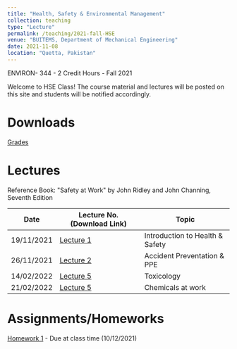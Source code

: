 ```yaml
---
title: "Health, Safety & Environmental Management"
collection: teaching
type: "Lecture"
permalink: /teaching/2021-fall-HSE
venue: "BUITEMS, Department of Mechanical Engineering"
date: 2021-11-08
location: "Quetta, Pakistan"
---
```


ENVIRON- 344 - 2 Credit Hours - Fall 2021

<!---
Health, Safety & Environmental Management
======
-->

Welcome to HSE Class! 
The course material and lectures will be posted on this site and students will be notified accordingly. 

Downloads
======

[Grades](https://github.com/kashifliaqat/kashifliaqat.github.io/raw/master/files/fall_2021/Grading_HSE.pdf)

Lectures
======
Reference Book: "Safety at Work" by John Ridley and John Channing, Seventh Edition

| **Date**   | **Lecture No. (Download Link)**                                                                                      | **Topic**                            |
|------------|----------------------------------------------------------------------------------------------------------------------|--------------------------------------|
| 19/11/2021 | [Lecture 1](https://github.com/kashifliaqat/kashifliaqat.github.io/raw/master/files/fall_2021/Lecture_1_HSE.pdf)     | Introduction to Health & Safety      |
| 26/11/2021 | [Lecture 2](https://github.com/kashifliaqat/kashifliaqat.github.io/raw/master/files/fall_2021/Lecture_2_HSE.pdf)     | Accident Preventation & PPE          |
| 14/02/2022 | [Lecture 5](https://github.com/kashifliaqat/kashifliaqat.github.io/raw/master/files/fall_2021/Lecture_5_HSE.pdf)     | Toxicology          		   |
| 21/02/2022 | [Lecture 5](https://github.com/kashifliaqat/kashifliaqat.github.io/raw/master/files/fall_2021/Lecture_5_HSE.pdf)     | Chemicals at work         	   |


Assignments/Homeworks
======
[Homework 1](https://github.com/kashifliaqat/kashifliaqat.github.io/raw/master/files/fall_2021/Homework_1_HSE.pdf) - Due at class time (10/12/2021)